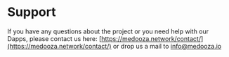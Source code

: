 # Support

If you have any questions about the project or you need help with our Dapps, please contact us here: [https://medooza.network/contact/](https://medooza.network/contact/) or drop us a mail to info@medooza.io
